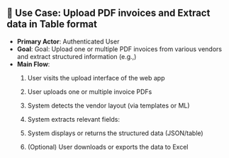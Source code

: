 ## 📌 Use Case: Upload PDF invoices and Extract data in Table format

- **Primary Actor**: Authenticated User  
- **Goal**: Goal: Upload one or multiple PDF invoices from various vendors and extract structured information (e.g.,)
- **Main Flow**:
  1. User visits the upload interface of the web app
  2. User uploads one or multiple invoice PDFs
  3. System detects the vendor layout (via templates or ML)
  4. System extracts relevant fields:
  
  6. System displays or returns the structured data (JSON/table)
  7. (Optional) User downloads or exports the data to Excel

